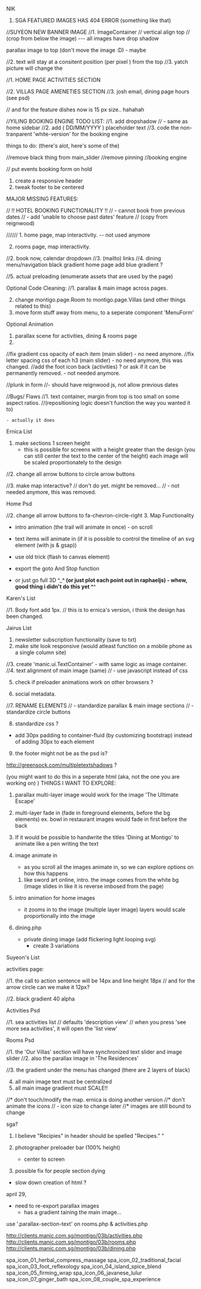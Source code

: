 NIK
 1. SGA FEATURED IMAGES HAS 404 ERROR (something like that)


//SUYEON NEW BANNER IMAGE
//1. ImageContainer
//   vertical align top
//   (crop from below the image)    --- all images have drop shadow

   parallax image to top (don't move the image :D) - maybe

//2. text will stay at a consitent position (per pixel ) from the top
//3. yatch picture will change the 

//1. HOME PAGE ACTIVITIES SECTION

//2. VILLAS PAGE AMENETIES SECTION
//3. josh email, dining page hours (see psd)

//   and for the feature dishes now is 15 px size.. hahahah





//YILING BOOKING ENGINE TODO LIST:
//1. add dropshadow
//   - same as home sidebar
//2. add ( DD/MM/YYYY ) placeholder text
//3. code the non-tranparent 'white-version' for the booking engine




things to do: (there's alot, here's some of the)

//remove black thing from main_slider
//remove pinning
//booking engine

 



// put events booking form on hold 




1. create a responsive header
2. tweak footer to be centered


MAJOR MISSING FEATURES:
 

// !! HOTEL BOOKING FUNCTIONALITY !!
// - cannot book from previous dates
// - add 'unable to choose past dates' feature
//   (copy from reignwood)


//////  1. home page, map interactivity.           -- not used anymore

  2. rooms page, map interactivity.

 //2. book now, calendar dropdown
 //3. (mailto) links
 //4. dining menu/navigation black gradient
    home page add blue gradient ?

 //5. actual preloading (enumerate assets that are used by the page)



Optional Code Cleaning:
 //1. parallax & main image across pages.
 

 2. change montigo.page.Room to montigo.page.Villas   (and other things related to this)
 3. move form stuff away from menu, to a seperate component 'MenuForm'


Optional Animation
 1. parallax scene for activities, dining & rooms page
 2. 





//fix gradient css opacity of each item (main slider) - no need anymore.
//fix letter spacing css of each h3 (main slider) - no need anymore, this was changed.
//add the foot icon back (activities) ? or ask if it can be permanently removed. - not needed anymore.







//plunk in form
 //- should have reignwood js, not allow previous dates





//Bugs/ Flaws
 //1. text container, margin from top is too small on some aspect ratios.
    //(repositioning logic doesn't function the way you wanted it to)

    - actually it does





Ernica List

1. make sections 1 screen height
   - this is possible for screens with a height greater than the design (you can still center the text to the center of the height)
     each image will be scaled proportionately to the design

//2. change all arrow buttons to circle arrow buttons

//3. make map interactive?  // don't do yet. might be removed...
// - not needed anymore, this was removed.

Home Psd

//2. change all arrow buttons to fa-chevron-circle-right 
3. Map Functionality
   - intro animation (the trail will animate in once) - on scroll
   - text items will animate in
   (if it is possible to control the timeline of an svg element (with js & gsap))

   - use old trick (flash to canvas element)
   - export the goto And Stop function

  
   - or just go full 3D ^___^
     (or just plot each point out in raphaeljs) - whew, good thing i didn't do this yet ^__^







Karen's List

//1. Body font add 1px. // this is to ernica's version, i think the design has been changed.




Jairus List

1. newsletter subscription functionality (save to txt)
2. make site look responsive (would atleast function on a mobile phone as a single column site)

//3. create 'manic.ui.TextContainer' - with same logic as image container.
//4. text alignment of main image (same)
//   - use javascript instead of css

5. check if preloader animations work on other browsers ?


6. social metadata.

//7. RENAME ELEMENTS
//   - standardize parallax & main image sections
//   - standardize circle buttons



8. standardize css ? 
  - add 30px padding to container-fluid (by customizing bootstrap)
    instead of adding 30px to each element



9. the footer might not be as the psd is?



http://greensock.com/multipletextshadows ? 


(you might want to do this in a seperate html (aka, not the one you are working on) )
THINGS I WANT TO EXPLORE:

1. parallax multi-layer image
   would work for the image 'The Ultimate Escape'

2. multi-layer fade in
   (fade in foreground elements, before the bg elements)
   ex. bowl in restaurant images would fade in first before the back

3. If it would be possible to handwrite the titles
   'Dining at Montigo' to animate like a pen writing the text

4. image animate in
   - as you scroll all the images animate in, so we can explore options on how this happens
   1. like sword art online, intro.
     the image comes from  the white bg (image slides in like it is reverse imbosed from the page)

5. intro animation for home images
   - it zooms in to the image (multiple layer image)
     layers would scale proportionally into the image




6. dining.php
   - private dining image (add flickering light looping svg)
     - create 3 variations




Suyeon's List

activities page: 

//1. the call to action sentence will be 14px and line height 18px
//   and for the arrow circle can we make it 12px?

//2. black gradient 40 alpha



Activities Psd

//1. sea activities list
//   defaults 'description view'
//   when you press 'see more sea activities', it will open the 'list view'

Rooms Psd

//1. the 'Our Villas' section will have synchronized text slider and image slider
//2. also the parallax image in 'The Residences'




//3. the gradient under the menu has changed (there are 2 layers of black)

4. all main image text must be centralized
5. all main image gradient must SCALE!!




//* don't touch/modify the map. ernica is doing another version
//* don't animate the icons
//  - icon size to change later
//* images are still bound to change







sga?

1. I believe "Recipies" in header should be spelled "Recipes." "

2. photographer preloader bar (100% height)
   - center to screen

3. possible fix for people section dying 
 - slow down creation of html ?

















april 29,
 - need to re-export parallax images
   - has a gradient taining the main image...

 

 use '.parallax-section-text' on rooms.php & activities.php




http://clients.manic.com.sg/montigo/03b/activities.php
http://clients.manic.com.sg/montigo/03b/rooms.php
http://clients.manic.com.sg/montigo/03b/dining.php




spa_icon_01_herbal_compress_massage
spa_icon_02_traditional_facial
spa_icon_03_foot_reflexology
spa_icon_04_island_spice_blend
spa_icon_05_firming_wrap
spa_icon_06_javanese_lulur
spa_icon_07_ginger_bath
spa_icon_08_couple_spa_experience